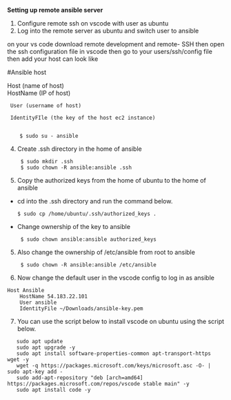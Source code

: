 **Setting up remote ansible server**
1. Configure remote ssh on vscode with user as ubuntu
2. Log into the remote server as ubuntu and switch user to ansible

on your vs code download remote development and remote- SSH
then open the ssh configuration file in vscode then go to your users/ssh/config file then add your host can look like 

#Ansible host 

Host (name of host)    
     HostName (IP of host) 
     
     User (username of host) 
     
     IdentityFIle (the key of the host ec2 instance) 

        
        $ sudo su - ansible
4. Create .ssh directory in the home of ansible
   
        $ sudo mkdir .ssh
        $ sudo chown -R ansible:ansible .ssh
5. Copy the authorized keys from the home of ubuntu to the home of ansible
  - cd into the .ssh directory and run the command below.

        $ sudo cp /home/ubuntu/.ssh/authorized_keys .

  - Change ownership of the key to ansible

         $ sudo chown ansible:ansible authorized_keys
5. Also change the ownership of /etc/ansible from root to ansible

        $ sudo chown -R ansible:ansible /etc/ansible
6. Now change the default user in the vscode config to log in as ansible
```
Host Ansible
    HostName 54.183.22.101
    User ansible
    IdentityFile ~/Downloads/ansible-key.pem
```

7. You can use the script below to install vscode on ubuntu using the script below.
```   
   sudo apt update
   sudo apt upgrade -y
   sudo apt install software-properties-common apt-transport-https wget -y
   wget -q https://packages.microsoft.com/keys/microsoft.asc -O- | sudo apt-key add -
   sudo add-apt-repository "deb [arch=amd64] https://packages.microsoft.com/repos/vscode stable main" -y
   sudo apt install code -y
```
